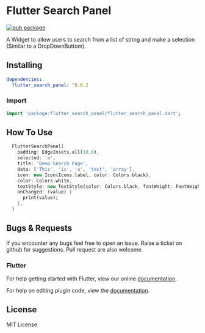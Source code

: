 # Flutter Search Panel

[![pub package](https://img.shields.io/badge/pub-0.0.2-orange.svg)](https://pub.dartlang.org/packages/flutter_search_panel)

A Widget to allow users to search from a list of string and make a selection (Similar to a DropDownButtom).

## Installing

```yaml
dependencies:
  flutter_search_panel: ^0.0.2
```

### Import

```dart
import 'package:flutter_search_panel/flutter_search_panel.dart';
```

## How To Use

```dart
  FlutterSearchPanel(
    padding: EdgeInsets.all(10.0),
    selected: 'a',
    title: 'Demo Search Page',
    data: ['This', 'is', 'a', 'test', 'array'],
    icon: new Icon(Icons.label, color: Colors.black),
    color: Colors.white,
    textStyle: new TextStyle(color: Colors.black, fontWeight: FontWeight.bold, fontSize: 20.0, decorationStyle: TextDecorationStyle.dotted),
    onChanged: (value) {
      print(value);
    },
  )
```

## Bugs & Requests

If you encounter any bugs feel free to open an issue. Raise a ticket on github for suggestions. Pull request are also welcome.

### Flutter

For help getting started with Flutter, view our online
[documentation](https://flutter.io/).

For help on editing plugin code, view the [documentation](https://flutter.io/platform-plugins/#edit-code).

## License

MIT License

